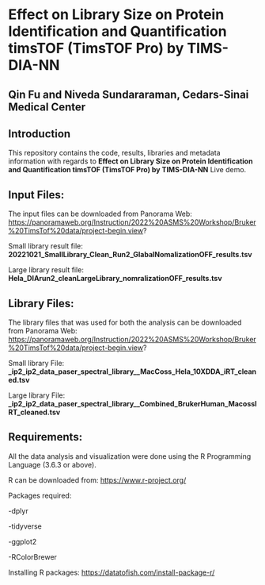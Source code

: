 # Effect on Library Size on Protein Identification and Quantification timsTOF (TimsTOF Pro) by TIMS-DIA-NN
  ## Qin Fu and Niveda Sundararaman, Cedars-Sinai Medical Center

## Introduction
This repository contains the code, results, libraries and metadata information with regards to **Effect on Library Size on Protein Identification and Quantification timsTOF (TimsTOF Pro) by TIMS-DIA-NN** Live demo. 

## Input Files: 
The input files can be downloaded from Panorama Web: https://panoramaweb.org/Instruction/2022%20ASMS%20Workshop/Bruker%20TimsTof%20data/project-begin.view? 

Small library result file: **20221021_SmallLibrary_Clean_Run2_GlabalNomalizationOFF_results.tsv**

Large library result file: **Hela_DIArun2_cleanLargeLibrary_nomralizationOFF_results.tsv**

## Library Files: 
The library files that was used for both the analysis can be downloaded from Panorama Web: https://panoramaweb.org/Instruction/2022%20ASMS%20Workshop/Bruker%20TimsTof%20data/project-begin.view?

Small library File: **_ip2_ip2_data_paser_spectral_library__MacCoss_Hela_10XDDA_iRT_cleaned.tsv**

Large library File: **_ip2_ip2_data_paser_spectral_library__Combined_BrukerHuman_MacossIRT_cleaned.tsv**

## Requirements:
All the data analysis and visualization were done using the R Programming Language (3.6.3 or above). 

R can be downloaded from: https://www.r-project.org/ 

Packages required: 

-dplyr

-tidyverse

-ggplot2

-RColorBrewer

Installing R packages: https://datatofish.com/install-package-r/ 
